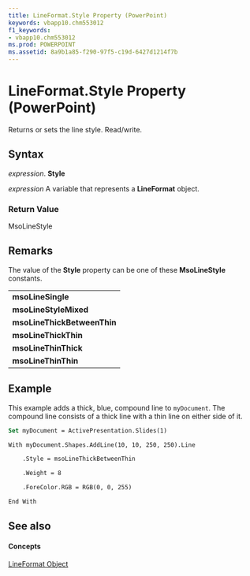 ```yaml
---
title: LineFormat.Style Property (PowerPoint)
keywords: vbapp10.chm553012
f1_keywords:
- vbapp10.chm553012
ms.prod: POWERPOINT
ms.assetid: 8a9b1a85-f290-97f5-c19d-6427d1214f7b
---
```



# LineFormat.Style Property (PowerPoint)

Returns or sets the line style. Read/write.


## Syntax

 _expression_. **Style**

 _expression_ A variable that represents a **LineFormat** object.


### Return Value

MsoLineStyle


## Remarks

The value of the  **Style** property can be one of these **MsoLineStyle** constants.


||
|:-----|
|**msoLineSingle**|
|**msoLineStyleMixed**|
|**msoLineThickBetweenThin**|
|**msoLineThickThin**|
|**msoLineThinThick**|
|**msoLineThinThin**|

## Example

This example adds a thick, blue, compound line to  `myDocument`. The compound line consists of a thick line with a thin line on either side of it.


```vb
Set myDocument = ActivePresentation.Slides(1)

With myDocument.Shapes.AddLine(10, 10, 250, 250).Line

    .Style = msoLineThickBetweenThin

    .Weight = 8

    .ForeColor.RGB = RGB(0, 0, 255)

End With
```


## See also


#### Concepts


[LineFormat Object](lineformat-object-powerpoint.md)

